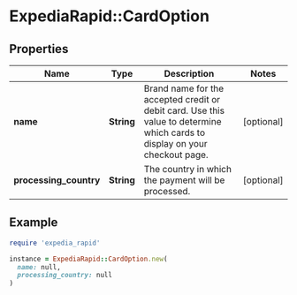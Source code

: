 # ExpediaRapid::CardOption

## Properties

| Name | Type | Description | Notes |
| ---- | ---- | ----------- | ----- |
| **name** | **String** | Brand name for the accepted credit or debit card. Use this value to determine which cards to display on your checkout page. | [optional] |
| **processing_country** | **String** | The country in which the payment will be processed. | [optional] |

## Example

```ruby
require 'expedia_rapid'

instance = ExpediaRapid::CardOption.new(
  name: null,
  processing_country: null
)
```

